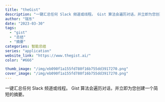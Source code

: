 ```yaml
---
title: "theGist"
description: "一键汇总任何 Slack 频道或线程。 Gist 算法会遍历对话，并立即为您创建一个简短的摘要。"
author: "瑞东"
date: "2023-03-30"
tags:
  - "gist"
  - "总结"
  - "摘要"
categories: 智能总结
series: "application"
website_link: "https://www.thegist.ai/"
color: "#666"

thumb_image: "/img/eb090f1a155fd780f16b755dd3917270.png"
cover_image: "/img/eb090f1a155fd780f16b755dd3917270.png"
---
```


一键汇总任何 Slack 频道或线程。 Gist 算法会遍历对话，并立即为您创建一个简短的摘要。
